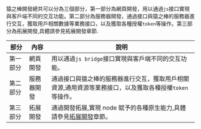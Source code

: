 猿之棒開發總共可以分為三個部分，第一部分為網頁開發，用以通過`js`接口實現與客戶端不同的交互功能。第二部分為服務器開發，通過接口與猿之棒的服務器進行交互，獲取用戶相關數據等業務接口，以及獲取各種授權`token`等操作。第三部分為拓展開發,具體請參見拓展開發章節.

| 部分     | 內容       | 說明                                                                                                         |
| -------- | ---------- | ------------------------------------------------------------------------------------------------------------ |
| 第一部分 | 網頁開發   | 用以通過`js bridge`接口實現與客戶端不同的交互功能。                                                          |
| 第二部分 | 服務器開發 | 通過接口與猿之棒的服務器進行交互，獲取用戶相關資源,通用資源等業務接口，以及獲取各種授權`token`等操作。       |
| 第三部分 | 拓展開發   | 通過開發拓展,實現 node 賦予的各種原生能力,具體請參見[拓展開發](/#/extension-develop/default ':ignore')章節。 |
